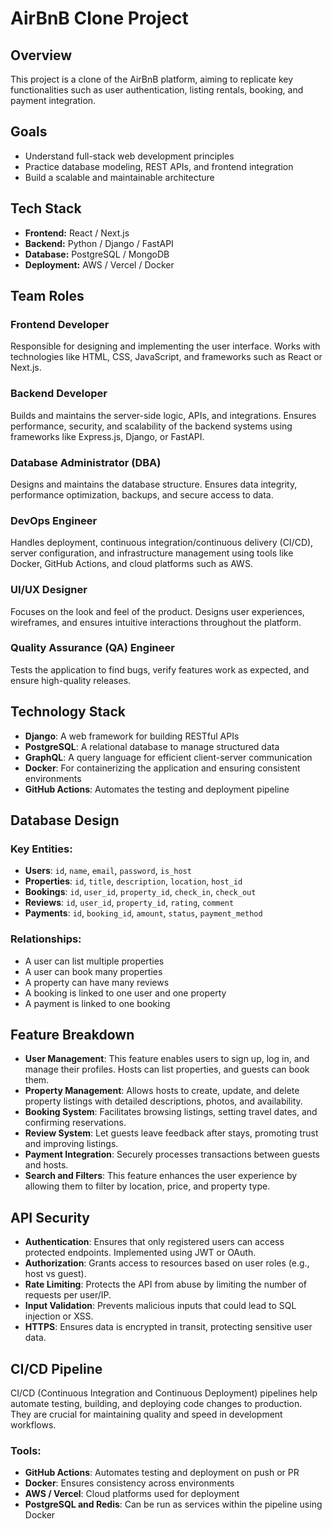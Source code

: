 # AirBnB Clone Project

## Overview
This project is a clone of the AirBnB platform, aiming to replicate key functionalities such as user authentication, listing rentals, booking, and payment integration.

## Goals
- Understand full-stack web development principles  
- Practice database modeling, REST APIs, and frontend integration  
- Build a scalable and maintainable architecture  

## Tech Stack
- **Frontend:** React / Next.js  
- **Backend:** Python / Django / FastAPI  
- **Database:** PostgreSQL / MongoDB  
- **Deployment:** AWS / Vercel / Docker  

## Team Roles

### Frontend Developer
Responsible for designing and implementing the user interface. Works with technologies like HTML, CSS, JavaScript, and frameworks such as React or Next.js.

### Backend Developer
Builds and maintains the server-side logic, APIs, and integrations. Ensures performance, security, and scalability of the backend systems using frameworks like Express.js, Django, or FastAPI.

### Database Administrator (DBA)
Designs and maintains the database structure. Ensures data integrity, performance optimization, backups, and secure access to data.

### DevOps Engineer
Handles deployment, continuous integration/continuous delivery (CI/CD), server configuration, and infrastructure management using tools like Docker, GitHub Actions, and cloud platforms such as AWS.

### UI/UX Designer
Focuses on the look and feel of the product. Designs user experiences, wireframes, and ensures intuitive interactions throughout the platform.

### Quality Assurance (QA) Engineer
Tests the application to find bugs, verify features work as expected, and ensure high-quality releases.

## Technology Stack
- **Django**: A web framework for building RESTful APIs  
- **PostgreSQL**: A relational database to manage structured data  
- **GraphQL**: A query language for efficient client-server communication  
- **Docker**: For containerizing the application and ensuring consistent environments  
- **GitHub Actions**: Automates the testing and deployment pipeline  

## Database Design
### Key Entities:
- **Users**: `id`, `name`, `email`, `password`, `is_host`  
- **Properties**: `id`, `title`, `description`, `location`, `host_id`  
- **Bookings**: `id`, `user_id`, `property_id`, `check_in`, `check_out`  
- **Reviews**: `id`, `user_id`, `property_id`, `rating`, `comment`  
- **Payments**: `id`, `booking_id`, `amount`, `status`, `payment_method`  

### Relationships:
- A user can list multiple properties  
- A user can book many properties  
- A property can have many reviews  
- A booking is linked to one user and one property  
- A payment is linked to one booking  

## Feature Breakdown
- **User Management**: This feature enables users to sign up, log in, and manage their profiles. Hosts can list properties, and guests can book them.  
- **Property Management**: Allows hosts to create, update, and delete property listings with detailed descriptions, photos, and availability.  
- **Booking System**: Facilitates browsing listings, setting travel dates, and confirming reservations.  
- **Review System**: Let guests leave feedback after stays, promoting trust and improving listings.  
- **Payment Integration**: Securely processes transactions between guests and hosts.  
- **Search and Filters**: This feature enhances the user experience by allowing them to filter by location, price, and property type.  

## API Security
- **Authentication**: Ensures that only registered users can access protected endpoints. Implemented using JWT or OAuth.  
- **Authorization**: Grants access to resources based on user roles (e.g., host vs guest).  
- **Rate Limiting**: Protects the API from abuse by limiting the number of requests per user/IP.  
- **Input Validation**: Prevents malicious inputs that could lead to SQL injection or XSS.  
- **HTTPS**: Ensures data is encrypted in transit, protecting sensitive user data.  

## CI/CD Pipeline
CI/CD (Continuous Integration and Continuous Deployment) pipelines help automate testing, building, and deploying code changes to production.  
They are crucial for maintaining quality and speed in development workflows.

### Tools:
- **GitHub Actions**: Automates testing and deployment on push or PR  
- **Docker**: Ensures consistency across environments  
- **AWS / Vercel**: Cloud platforms used for deployment  
- **PostgreSQL and Redis**: Can be run as services within the pipeline using Docker  


